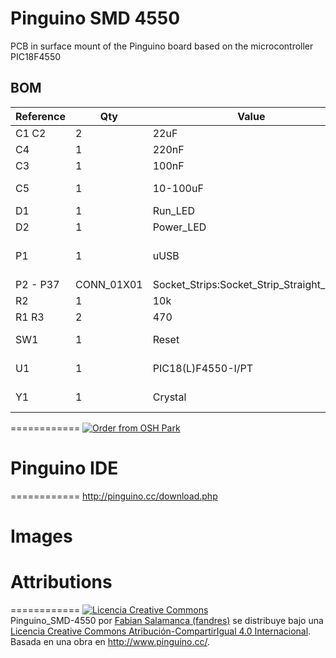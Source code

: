 # Pinguino SMD 4550

PCB in surface mount of the Pinguino board based on the microcontroller PIC18F4550 


## BOM 
Reference | Qty | Value | Footprint | Package
----- | ---------- | -------- | -------- | --------
C1 C2  | 2 | 22uF | Capacitors_SMD:C_1206 | 1206
C4  | 1 | 220nF | Capacitors_SMD:C_1206 | 1206
C3  | 1 | 100nF | Capacitors_SMD:C_1206 | 1206
C5  | 1 | 10-100uF | Capacitors_Tantalum_SMD:TantalC_SizeB_EIA-3528_Wave | B 3528
D1  | 1 | Run_LED | LEDs:LED_1206 | 1206
D2  | 1 | Power_LED | LEDs:LED_1206 | 1206
P1  | 1 | uUSB | Connect:USB_Mini-B | USB Female mini B 
P2 - P37 | CONN_01X01 | Socket_Strips:Socket_Strip_Straight_2x40 | Female SIL 40 Pin
R2  | 1 | 10k | Resistors_SMD:R_1206 | 1206
R1 R3  | 2 | 470 | Resistors_SMD:R_1206 | 1206
SW1  | 1 | Reset | Buttons_Switches_SMD:SW_SPST_REED_CT05-XXXX-G1 | Sw SMD 1181
U1  | 1 | PIC18(L)F4550-I/PT | Housings_QFP:TQFP-44_10x10mm_Pitch0.8mm | TQFP-44
Y1  | 1 | Crystal | Crystal SMD:Crystal_SMD_5032_2Pads | 5032 2 Pads

============
<a href="https://oshpark.com/shared_projects/jECuWxMT"><img src="https://oshpark.com/assets/badge-5b7ec47045b78aef6eb9d83b3bac6b1920de805e9a0c227658eac6e19a045b9c.png" alt="Order from OSH Park"></img></a>

# Pinguino IDE
============
http://pinguino.cc/download.php

# Images


# Attributions
============
<a rel="license" href="http://creativecommons.org/licenses/by-sa/4.0/"><img alt="Licencia Creative Commons" style="border-width:0" src="https://i.creativecommons.org/l/by-sa/4.0/88x31.png" /></a><br /><span xmlns:dct="http://purl.org/dc/terms/" property="dct:title">Pinguino_SMD-4550</span> por <a xmlns:cc="http://creativecommons.org/ns#" href="https://github.com/fandres/pinguino_SMD-4550" property="cc:attributionName" rel="cc:attributionURL">Fabian Salamanca (fandres)</a> se distribuye bajo una <a rel="license" href="http://creativecommons.org/licenses/by-sa/4.0/">Licencia Creative Commons Atribución-CompartirIgual 4.0 Internacional</a>.<br />Basada en una obra en <a xmlns:dct="http://purl.org/dc/terms/" href="http://www.pinguino.cc/" rel="dct:source">http://www.pinguino.cc/</a>.
